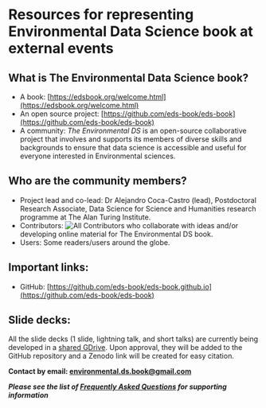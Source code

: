 # Resources for representing Environmental Data Science book at external events

## What is The Environmental Data Science book?
- A book: [https://edsbook.org/welcome.html](https://edsbook.org/welcome.html)
- An open source project: [https://github.com/eds-book/eds-book](https://github.com/eds-book/eds-book)
- A community: *The Environmental DS* is an open-source collaborative project that involves and supports its members of diverse skills and backgrounds to ensure that data science is accessible and useful for everyone interested in Environmental sciences. 

## Who are the community members? 
- Project lead and co-lead: Dr Alejandro Coca-Castro (lead), Postdoctoral Research Associate, Data Science for Science and Humanities research programme at The Alan Turing Institute.
- Contributors: <!-- ALL-CONTRIBUTORS-BADGE:START - Do not remove or modify this section -->
![All Contributors](https://camo.githubusercontent.com/416d2a311114ae5841a38006a8072b80b4b1345a0f000544744f1bf3520f84f2/68747470733a2f2f696d672e736869656c64732e696f2f62616467652f616c6c5f636f6e7472696275746f72732d31322d6f72616e67652e7376673f7374796c653d666c61742d737175617265) who collaborate with ideas and/or developing online material for The Environmental DS book.
- Users: Some readers/users around the globe.

## Important links:
- GitHub: [https://github.com/eds-book/eds-book.github.io](https://github.com/eds-book/eds-book)

## Slide decks:

All the slide decks (1 slide, lightning talk, and short talks) are currently being developed in a [shared GDrive](https://drive.google.com/drive/folders/1AME3ZUMoDQdJKBm4B_izAy1CT6g3coB_?usp=sharing).
Upon approval, they will be added to the GitHub repository and a Zenodo link will be created for easy citation.

**Contact by email: [environmental.ds.book@gmail.com](mailto:environmental.ds.book@gmail.com)**

***Please see the list of [Frequently Asked Questions](faqs.md) for supporting information***
